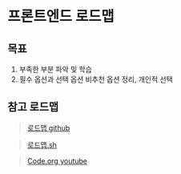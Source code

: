 # 프론트엔드 로드맵
## 목표
1. 부족한 부분 파악 및 학습
2. 필수 옵션과 선택 옵션 비추천 옵션 정리, 개인적 선택

## 참고 로드맵
> [로드맵 github](https://github.com/kamranahmedse/developer-roadmap/blob/master/translations/korean/img/frontend.png)

> [로드맵.sh](https://roadmap.sh/)

> [Code.org youtube](https://www.youtube.com/channel/UCJyEBMU1xVP2be1-AoGS1BA)